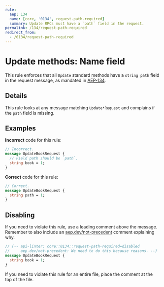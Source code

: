 ```yaml
---
rule:
  aep: 134
  name: [core, '0134', request-path-required]
  summary: Update RPCs must have a `path` field in the request.
permalink: /134/request-path-required
redirect_from:
  - /0134/request-path-required
---
```


# Update methods: Name field

This rule enforces that all `Update` standard methods have a `string path`
field in the request message, as mandated in [AEP-134][].

## Details

This rule looks at any message matching `Update*Request` and complains if
the `path` field is missing.

## Examples

**Incorrect** code for this rule:

```proto
// Incorrect.
message UpdateBookRequest {
  // Field path should be `path`.
  string book = 1;
}
```

**Correct** code for this rule:

```proto
// Correct.
message UpdateBookRequest {
  string path = 1;
}
```

## Disabling

If you need to violate this rule, use a leading comment above the message.
Remember to also include an [aep.dev/not-precedent][] comment explaining why.

```proto
// (-- api-linter: core::0134::request-path-required=disabled
//     aep.dev/not-precedent: We need to do this because reasons. --)
message UpdateBookRequest {
  string book = 1;
}
```

If you need to violate this rule for an entire file, place the comment at the
top of the file.

[aep-134]: https://aep.dev/134
[aep.dev/not-precedent]: https://aep.dev/not-precedent
